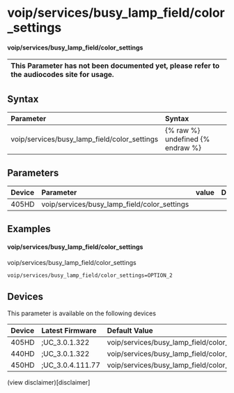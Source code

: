 ﻿---
description: voip/services/busy_lamp_field/color_settings
search:
    keywords: ['voip','services','busy_lamp_field','color_settings']
---

# voip/services/busy_lamp_field/color_settings

#### voip/services/busy_lamp_field/color_settings


| This Parameter has not been documented yet, please refer to the audiocodes site for usage.  |
| :--- |

## Syntax
| Parameter | Syntax |
| :--- | :--- |
|voip/services/busy_lamp_field/color_settings | {% raw %} undefined {% endraw %} |

## Parameters
|Device|Parameter|value|Description|
|:---|:---|:---|:---|
| 405HD | voip/services/busy_lamp_field/color_settings |  |  |

## Examples
#### voip/services/busy_lamp_field/color_settings

voip/services/busy_lamp_field/color_settings

```
voip/services/busy_lamp_field/color_settings=OPTION_2
```

## Devices
This parameter is available on the following devices

| Device | Latest Firmware | Default Value |
|:---|:---|:---|
| 405HD | ;UC_3.0.1.322 | voip/services/busy_lamp_field/color_settings=OPTION_2 
| 440HD | ;UC_3.0.1.322 | voip/services/busy_lamp_field/color_settings=OPTION_2 
| 450HD | ;UC_3.0.4.111.77 | voip/services/busy_lamp_field/color_settings=OPTION_2 

(view disclaimer)[disclaimer]

